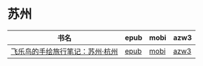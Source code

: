 # 苏州

| 书名 | epub | mobi | azw3 |
| --- | --- | --- | --- |
| [飞乐鸟的手绘旅行笔记：苏州·杭州](http://ct.dalanmei.com/f/31084289-571877776-08d852) | [epub](http://ct.dalanmei.com/f/31084289-571877776-08d852) | [mobi](http://ct.dalanmei.com/f/31084289-571551734-b9386f) | [azw3](http://ct.dalanmei.com/f/31084289-572068842-eb4040) |

